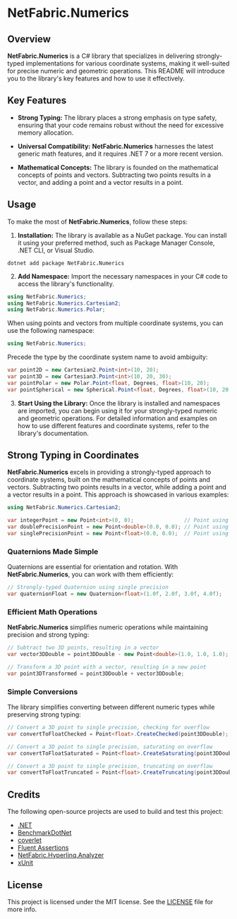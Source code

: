 ﻿# NetFabric.Numerics

## Overview

**NetFabric.Numerics** is a C# library that specializes in delivering strongly-typed implementations for various coordinate systems, making it well-suited for precise numeric and geometric operations. This README will introduce you to the library's key features and how to use it effectively.

## Key Features

- **Strong Typing:** The library places a strong emphasis on type safety, ensuring that your code remains robust without the need for excessive memory allocation.

- **Universal Compatibility:** **NetFabric.Numerics** harnesses the latest generic math features, and it requires .NET 7 or a more recent version.

- **Mathematical Concepts:** The library is founded on the mathematical concepts of points and vectors. Subtracting two points results in a vector, and adding a point and a vector results in a point.

## Usage

To make the most of **NetFabric.Numerics**, follow these steps:

1. **Installation:** The library is available as a NuGet package. You can install it using your preferred method, such as Package Manager Console, .NET CLI, or Visual Studio.

```shell
dotnet add package NetFabric.Numerics
```

2. **Add Namespace:** Import the necessary namespaces in your C# code to access the library's functionality.

```csharp
using NetFabric.Numerics;
using NetFabric.Numerics.Cartesian2;
using NetFabric.Numerics.Polar;
```

When using points and vectors from multiple coordinate systems, you can use the following namespace:

```csharp
using NetFabric.Numerics;
```

Precede the type by the coordinate system name to avoid ambiguity:

```csharp
var point2D = new Cartesian2.Point<int>(10, 20);
var point3D = new Cartesian3.Point<int>(10, 20, 30);
var pointPolar = new Polar.Point<float, Degrees, float>(10, 20);
var pointSpherical = new Spherical.Point<float, Degrees, float>(10, 20, 30);
```

3. **Start Using the Library:** Once the library is installed and namespaces are imported, you can begin using it for your strongly-typed numeric and geometric operations. For detailed information and examples on how to use different features and coordinate systems, refer to the library's documentation.

## Strong Typing in Coordinates

**NetFabric.Numerics** excels in providing a strongly-typed approach to coordinate systems, built on the mathematical concepts of points and vectors. Subtracting two points results in a vector, while adding a point and a vector results in a point. This approach is showcased in various examples:

```csharp
using NetFabric.Numerics.Cartesian2;

var integerPoint = new Point<int>(0, 0);                // Point using integers
var doublePrecisionPoint = new Point<double>(0.0, 0.0); // Point using double precision
var singlePrecisionPoint = new Point<float>(0.0, 0.0);  // Point using single precision
```

### Quaternions Made Simple

Quaternions are essential for orientation and rotation. With **NetFabric.Numerics**, you can work with them efficiently:

```csharp
// Strongly-typed Quaternion using single precision
var quaternionFloat = new Quaternion<float>(1.0f, 2.0f, 3.0f, 4.0f);
```

### Efficient Math Operations

**NetFabric.Numerics** simplifies numeric operations while maintaining precision and strong typing:

```csharp
// Subtract two 3D points, resulting in a vector
var vector3DDouble = point3DDouble - new Point<double>(1.0, 1.0, 1.0);

// Transform a 3D point with a vector, resulting in a new point
var point3DTransformed = point3DDouble + vector3DDouble;
```

### Simple Conversions

The library simplifies converting between different numeric types while preserving strong typing:

```csharp
// Convert a 3D point to single precision, checking for overflow
var convertToFloatChecked = Point<float>.CreateChecked(point3DDouble);

// Convert a 3D point to single precision, saturating on overflow
var convertToFloatSaturated = Point<float>.CreateSaturating(point3DDouble);

// Convert a 3D point to single precision, truncating on overflow
var convertToFloatTruncated = Point<float>.CreateTruncating(point3DDouble);
```
## Credits

The following open-source projects are used to build and test this project:

- [.NET](https://github.com/dotnet)
- [BenchmarkDotNet](https://github.com/dotnet/BenchmarkDotNet)
- [coverlet](https://github.com/coverlet-coverage/coverlet)
- [Fluent Assertions](https://github.com/fluentassertions/fluentassertions)
- [NetFabric.Hyperlinq.Analyzer](https://github.com/NetFabric/NetFabric.Hyperlinq.Analyzer)
- [xUnit](https://github.com/xunit/xunit)

## License

This project is licensed under the MIT license. See the [LICENSE](https://github.com/NetFabric/NetFabric.Numerics/blob/main/README.md) file for more info.